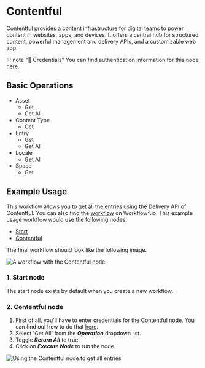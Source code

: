 # Contentful

[Contentful](https://www.contentful.com/) provides a content infrastructure for digital teams to power content in websites, apps, and devices. It offers a central hub for structured content, powerful management and delivery APIs, and a customizable web app.

!!! note "🔑 Credentials"
    You can find authentication information for this node [here](/workflow/integrations/credentials/contentful/).


## Basic Operations

* Asset
    * Get
    * Get All
* Content Type
    * Get
* Entry
    * Get
    * Get All
* Locale
    * Get All
* Space
    * Get

## Example Usage

This workflow allows you to get all the entries using the Delivery API of Contentful. You can also find the [workflow](https://n8n.io/workflows/640) on Workflow².io. This example usage workflow would use the following nodes.
- [Start](/workflow/integrations/core-nodes/workflow-nodes-base.start/)
- [Contentful]()

The final workflow should look like the following image.

![A workflow with the Contentful node](/_images/integrations/nodes/contentful/workflow.png)

### 1. Start node

The start node exists by default when you create a new workflow.

### 2. Contentful node

1. First of all, you'll have to enter credentials for the Contentful node. You can find out how to do that [here](/workflow/integrations/credentials/contentful/).
2. Select 'Get All' from the ***Operation*** dropdown list.
3. Toggle ***Return All*** to true.
4. Click on ***Execute Node*** to run the node.

![Using the Contentful node to get all entries](/_images/integrations/nodes/contentful/contentful_node.png)
